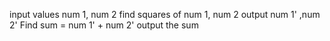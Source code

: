 input values num 1, num 2
find squares of num 1, num 2
output num 1' ,num 2'
Find sum = num 1' + num 2'
output the sum
